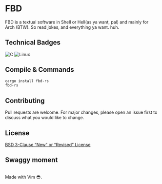 # FBD

FBD is a textual software in Shell or Hell(as ya want, pal) and mainly for Arch (BTW). So read jokes, and everything ya want. huh. <br>

## Technical Badges
![C](https://img.shields.io/badge/c-%2300599C.svg?style=for-the-badge&logo=c&logoColor=white)
![Linux](https://img.shields.io/badge/Linux-FCC624?style=for-the-badge&logo=linux&logoColor=black)
<br>

## Compile & Commands
```bash
cargo install fbd-rs
fbd-rs
```
## Contributing

Pull requests are welcome. For major changes, please open an issue first
to discuss what you would like to change.

## License

[BSD 3-Clause “New” or “Revised” License](https://choosealicense.com/licenses/bsd-3-clause/)

## Swaggy moment
<br> Made with Vim 😎.
